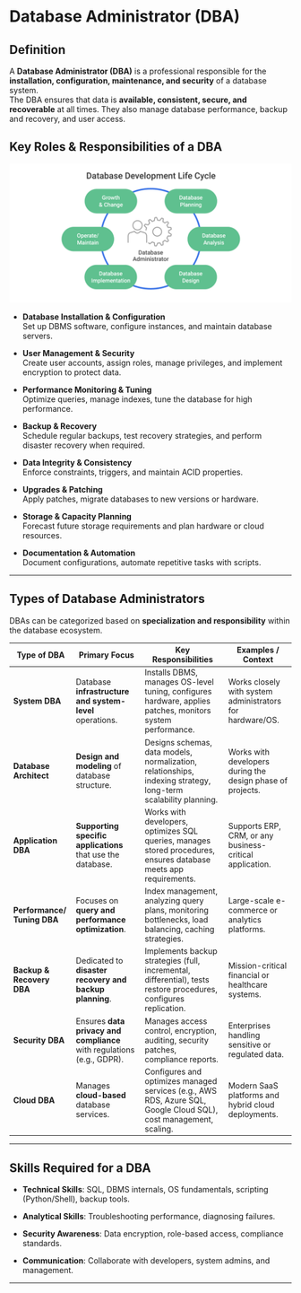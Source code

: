 # Database Administrator (DBA)

## Definition

A **Database Administrator (DBA)** is a professional responsible for the **installation, configuration, maintenance, and security** of a database system.  
The DBA ensures that data is **available, consistent, secure, and recoverable** at all times. They also manage database performance, backup and recovery, and user access.


## Key Roles & Responsibilities of a DBA

![DBA and Roles](images/database_administrator.png)

- **Database Installation & Configuration**  
  Set up DBMS software, configure instances, and maintain database servers.

- **User Management & Security**  
  Create user accounts, assign roles, manage privileges, and implement encryption to protect data.

- **Performance Monitoring & Tuning**  
  Optimize queries, manage indexes, tune the database for high performance.

- **Backup & Recovery**  
  Schedule regular backups, test recovery strategies, and perform disaster recovery when required.

- **Data Integrity & Consistency**  
  Enforce constraints, triggers, and maintain ACID properties.

- **Upgrades & Patching**  
  Apply patches, migrate databases to new versions or hardware.

- **Storage & Capacity Planning**  
  Forecast future storage requirements and plan hardware or cloud resources.

- **Documentation & Automation**  
  Document configurations, automate repetitive tasks with scripts.

---

## Types of Database Administrators

DBAs can be categorized based on **specialization and responsibility** within the database ecosystem.

| **Type of DBA**       | **Primary Focus**                                                        | **Key Responsibilities**                                                                                              | **Examples / Context**                                      |
|-----------------------|---------------------------------------------------------------------------|------------------------------------------------------------------------------------------------------------------------|-------------------------------------------------------------|
| **System DBA**        | Database **infrastructure and system-level** operations.                 | Installs DBMS, manages OS-level tuning, configures hardware, applies patches, monitors system performance.              | Works closely with system administrators for hardware/OS.    |
| **Database Architect** | **Design and modeling** of database structure.                           | Designs schemas, data models, normalization, relationships, indexing strategy, long-term scalability planning.          | Works with developers during the design phase of projects.   |
| **Application DBA**   | **Supporting specific applications** that use the database.               | Works with developers, optimizes SQL queries, manages stored procedures, ensures database meets app requirements.       | Supports ERP, CRM, or any business-critical application.     |
| **Performance/ Tuning DBA** | Focuses on **query and performance optimization**.                   | Index management, analyzing query plans, monitoring bottlenecks, load balancing, caching strategies.                     | Large-scale e-commerce or analytics platforms.               |
| **Backup & Recovery DBA** | Dedicated to **disaster recovery and backup planning**.               | Implements backup strategies (full, incremental, differential), tests restore procedures, configures replication.        | Mission-critical financial or healthcare systems.            |
| **Security DBA**      | Ensures **data privacy and compliance** with regulations (e.g., GDPR).   | Manages access control, encryption, auditing, security patches, compliance reports.                                      | Enterprises handling sensitive or regulated data.            |
| **Cloud DBA**         | Manages **cloud-based** database services.                               | Configures and optimizes managed services (e.g., AWS RDS, Azure SQL, Google Cloud SQL), cost management, scaling.       | Modern SaaS platforms and hybrid cloud deployments.          |

---


## Skills Required for a DBA

- **Technical Skills**: SQL, DBMS internals, OS fundamentals, scripting (Python/Shell), backup tools.

- **Analytical Skills**: Troubleshooting performance, diagnosing failures.

- **Security Awareness**: Data encryption, role-based access, compliance standards.

- **Communication**: Collaborate with developers, system admins, and management.

---